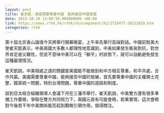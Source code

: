 ```yaml
---
layout: post
title: 崔天凱：美國需要尊重中國　能夠接受中國發展
date: 2023-10-29 13:00:50.000000000 +08:00
link: https://news.rthk.hk/rthk/ch/component/k2/1725477-20231029.htm
categories: rthk
---
```


第十屆北京香山論壇今天將舉行開幕晚宴，上午率先舉行高端對話。中國前駐美大使崔天凱表示，中美兩國大多數人都理性地意識到，中美如果發生衝突對抗，對世界肯定是災難性，但並不意味中美可以在「躺平」的狀態下，就可以自動避免發生這種最壞情況。

崔天凱說，中美相處之道的關鍵是美國能不能做到和中方相互尊重，和平共處，合作共贏。美國需要尊重中國，能夠接受中國的發展，首先要尊重中國的主權領土完整，國家統一問題，特別台灣問題，尊重中國的道路和制度。

談到亞太經合組織領導人會議下月在三藩市舉行，崔天凱說，中美雙方還有很多準備工作要做，爭取在雙方共同努力下，兩國元首有可能會晤，若果實現，這次會晤對今後若干年中美關係能否起到戰略引領作用，值得關注。
